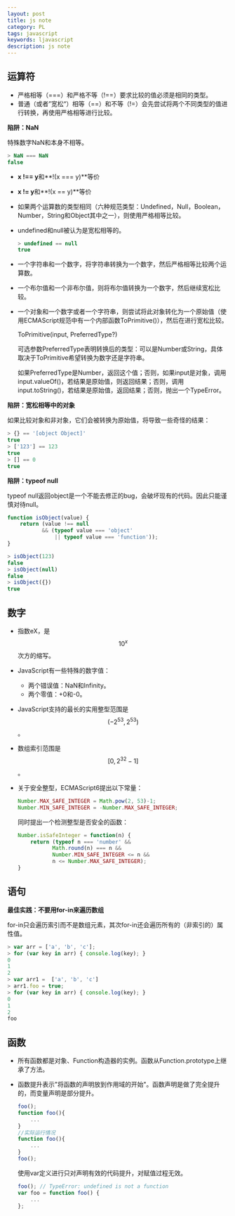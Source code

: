 ```yaml
---
layout: post
title: js note
category: PL
tags: javascript
keywords: ljavascript
description: js note
---
```

## 运算符

- 严格相等（===）和严格不等（!==）要求比较的值必须是相同的类型。
- 普通（或者”宽松“）相等（==）和不等（!=）会先尝试将两个不同类型的值进行转换，再使用严格相等进行比较。

**陷阱：NaN**

特殊数字NaN和本身不相等。

```javascript
> NaN === NaN
false
```

- **x !== y**和**!(x === y)**等价
- **x != y**和**!(x == y)**等价

- 如果两个运算数的类型相同（六种规范类型：Undefined，Null，Boolean，Number，String和Object其中之一），则使用严格相等比较。

- undefined和null被认为是宽松相等的。

  ```javascript
  > undefined == null
  true
  ```

- 一个字符串和一个数字，将字符串转换为一个数字，然后严格相等比较两个运算数。

- 一个布尔值和一个非布尔值，则将布尔值转换为一个数字，然后继续宽松比较。

- 一个对象和一个数字或者一个字符串，则尝试将此对象转化为一个原始值（使用ECMAScript规范中有一个内部函数ToPrimitive()），然后在进行宽松比较。

  ToPrimitive(input, PreferredType?)

  可选参数PreferredType表明转换后的类型：可以是Number或String，具体取决于ToPrimitive希望转换为数字还是字符串。

  如果PreferredType是Number，返回这个值；否则，如果input是对象，调用input.valueOf()，若结果是原始值，则返回结果；否则，调用input.toString()，若结果是原始值，返回结果；否则，抛出一个TypeError。

**陷阱：宽松相等中的对象**

如果比较对象和非对象，它们会被转换为原始值，将导致一些奇怪的结果：

```javascript
> {} == '[object Object]'
true
> ['123'] == 123
true
> [] == 0
true
```

**陷阱：typeof null**

typeof null返回object是一个不能去修正的bug，会破坏现有的代码。因此只能谨慎对待null。

```javascript
function isObject(value) {
    return (value !== null
           && (typeof value === 'object'
               || typeof value === 'function'));
}

> isObject(123)
false
> isObject(null)
false
> isObject({})
true
```

## 数字

- 指数eX，是$$ 10^{x} $$次方的缩写。

- JavaScript有一些特殊的数字值：

  - 两个错误值：NaN和Infinity。
  - 两个零值：+0和-0。

- JavaScript支持的最长的实用整型范围是$$ (-2^{53}, 2^{53}) $$。

- 数组索引范围是$$ [0, 2^{32} -1] $$ 。

- 关于安全整型，ECMAScript6提出以下常量：

  ```javascript
  Number.MAX_SAFE_INTEGER = Math.pow(2, 53)-1;
  Number.MIN_SAFE_INTEGER = -Number.MAX_SAFE_INTEGER;
  ```

  同时提出一个检测整型是否安全的函数：

  ```javascript
  Number.isSafeInteger = function(n) {
      return (typeof n === 'number' &&
             Math.round(n) === n &&
             Number.MIN_SAFE_INTEGER <= n &&
             n <= Number.MAX_SAFE_INTEGER);
  }
  ```

  

## 语句

**最佳实践：不要用for-in来遍历数组**

for-in只会遍历索引而不是数组元素，其次for-in还会遍历所有的（非索引的）属性值。

```javascript
> var arr = ['a', 'b', 'c'];
> for (var key in arr) { console.log(key); }
0
1
2
> var arr1 =  ['a', 'b', 'c']
> arr1.foo = true;
> for (var key in arr) { console.log(key); }
0
1
2
foo
```

## 函数

- 所有函数都是对象、Function构造器的实例。函数从Function.prototype上继承了方法。

- 函数提升表示"将函数的声明放到作用域的开始"。函数声明是做了完全提升的，而变量声明是部分提升。

  ```javascript
  foo();
  function foo(){
      ...
  }
  //实际运行情况
  function foo(){
      ...
  }
  foo();
  ```

  使用var定义进行只对声明有效的代码提升，对赋值过程无效。

  ```javascript
  foo(); // TypeError: undefined is not a function
  var foo = function foo() {
      ...
  };
  ```

  

